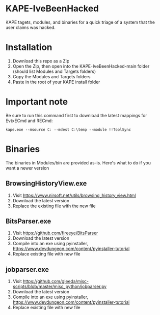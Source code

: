 # KAPE-IveBeenHacked
KAPE tagets, modules, and binaries for a quick triage of a system that the user claims was hacked.

# Installation
1. Download this repo as a Zip
2. Open the Zip, then open into the KAPE-IveBeenHacked-main folder (should list Modules and Targets folders)
3. Copy the Modules and Targets folders
4. Paste in the root of your KAPE install folder

# Important note
Be sure to run this command first to download the latest mappings for EvtxECmd and RECmd:

`kape.exe --msource C: --mdest C:\temp --module !!ToolSync`

# Binaries
The binaries in Modules/bin are provided as-is. Here's what to do if you want a newer version

## BrowsingHistoryView.exe
1. Visit https://www.nirsoft.net/utils/browsing_history_view.html
2. Download the latest version
3. Replace the existing file with the new file

## BitsParser.exe
1. Visit https://github.com/fireeye/BitsParser
2. Download the latest version
3. Compile into an exe using pyinstaller, https://www.devdungeon.com/content/pyinstaller-tutorial
4. Replace existing file with new file

## jobparser.exe
1. Visit https://github.com/gleeda/misc-scripts/blob/master/misc_python/jobparser.py
2. Download the latest version
3. Compile into an exe using pyinstaller, https://www.devdungeon.com/content/pyinstaller-tutorial
4. Replace existing file with new file
